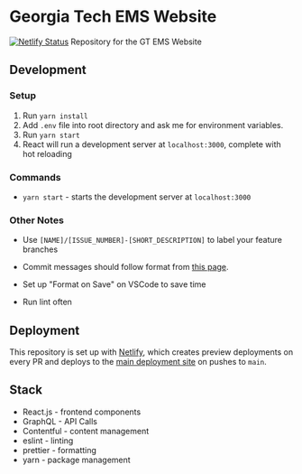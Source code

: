 # Georgia Tech EMS Website
[![Netlify Status](https://api.netlify.com/api/v1/badges/c92e0b08-4598-4e1e-8ff6-839af847ba01/deploy-status)](https://app.netlify.com/sites/gt-ems/deploys)
Repository for the GT EMS Website
## Development

### Setup

1. Run `yarn install`
2. Add `.env` file into root directory and ask me for environment variables.
3. Run `yarn start`
4. React will run a development server at `localhost:3000`, complete with hot reloading

### Commands

- `yarn start` - starts the development server at `localhost:3000`

### Other Notes

- Use `[NAME]/[ISSUE_NUMBER]-[SHORT_DESCRIPTION]` to label your feature branches

- Commit messages should follow format from [this page](https://www.conventionalcommits.org/en/v1.0.0/).

- Set up "Format on Save" on VSCode to save time

- Run lint often

## Deployment

This repository is set up with [Netlify](https://www.netlify.com/), which creates preview deployments on every PR and deploys to the [main deployment site](https://gt-ems.netlify.app/) on pushes to `main`.

## Stack

- React.js - frontend components
- GraphQL - API Calls
- Contentful - content management
- eslint - linting
- prettier - formatting
- yarn - package management
